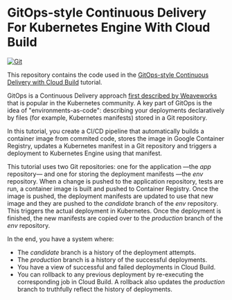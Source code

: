 # GitOps-style Continuous Delivery For Kubernetes Engine With Cloud Build

[![Git](https://app.soluble.cloud/api/v1/public/badges/afa5c488-b25d-434a-b1bb-e41cc41c868e.svg?orgId=561911742905)](https://app.soluble.cloud/repos/details/github.com/mollypi/gke-gitops-tutorial-cloudbuild?orgId=561911742905)  

This repository contains the code used in the
[GitOps-style Continuous Delivery with Cloud Build](https://cloud.google.com/kubernetes-engine/docs/tutorials/gitops-cloud-build)
tutorial.

GitOps is a Continuous Delivery approach [first described by Weaveworks](https://www.weave.works/blog/gitops-operations-by-pull-request) that is
popular in the Kubernetes community. A key part of GitOps is the idea of
"environments-as-code": describing your deployments declaratively by files (for
example, Kubernetes manifests) stored in a Git repository.

In this tutorial, you create a CI/CD pipeline that automatically builds a
container image from commited code, stores the image in Google Container
Registry, updates a Kubernetes manifest in a Git repository and triggers a
deployment to Kubernetes Engine using that manifest.

This tutorial uses two Git repositories: one for the application —the _app_
repository— and one for storing the deployment manifests —the _env_ repository.
When a change is pushed to the application repository, tests are run, a
container image is built and pushed to Container Registry. Once the image is
pushed, the deployment manifests are updated to use that new image and they are
pushed to the _candidate_ branch of the _env_ repository. This triggers the actual
deployment in Kubernetes. Once the deployment is finished, the new manifests
are copied over to the _production_ branch of the _env_ repository.

In the end, you have a system where:
* The _candidate_ branch is a history of the deployment attempts.
* The _production_ branch is a history of the successful deployments.
* You have a view of successful and failed deployments in Cloud Build.
* You can rollback to any previous deployment by re-executing the corresponding
  job in Cloud Build. A rollback also updates the _production_ branch to
  truthfully reflect the history of deployments.
